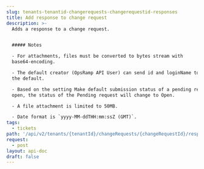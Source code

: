 ```yaml
---
slug: tenants-tenantid-changerequests-changerequestid-responses
title: Add response to change request
description: >-
  Adds a response to a change request.


  ##### Notes

  - For attachments, files must be converted to bytes stream with
  base64-encoding.

  - The default creator (OpsRamp API User) can send id and loginName to change
  the default.

  - Based on the setting Make default submission status of a pending request as
  open, the status of the Pending request will change to Open.

  - A file attachment is limited to 50MB.

  - Date format is `yyyy-MM-ddTHH:mm:ssZ (GMT)`.
tags:
  - tickets
path: '/api/v2/tenants/{tenantId}/changeRequests/{changeRequestId}/responses'
request:
  - post
layout: api-doc
draft: false
---
```

